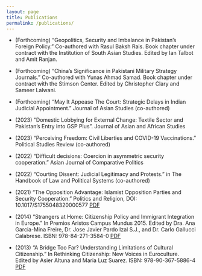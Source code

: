 ```yaml
---
layout: page
title: Publications
permalink: /publications/
---
```

- (Forthcoming) “Geopolitics, Security and Imbalance in Pakistan’s Foreign Policy.” Co-authored with Rasul Baksh Rais. Book chapter under contract with the Institution of South Asian Studies. Edited by Ian Talbot and Amit Ranjan.
  
- (Forthcoming) “China’s Significance in Pakistani Military Strategy Journals.” Co-authored with Yunas Ahmad Samad. Book chapter under contract with the Stimson Center. Edited by Christopher Clary and Sameer Lalwani.
  
- (Forthcoming) “May It Appease The Court: Strategic Delays in Indian Judicial Appointment.” Journal of Asian Studies (co-authored)
  
- (2023) "Domestic Lobbying for External Change: Textile Sector and Pakistan’s Entry into GSP Plus”. Journal of Asian and African Studies

- (2023) “Perceiving Freedom: Civil Liberties and COVID-19 Vaccinations.” Political Studies Review (co-authored)

- (2022) “Difficult decisions: Coercion in asymmetric security cooperation.” Asian Journal of Comparative Politics

- (2022) “Courting Dissent: Judicial Legitimacy and Protests.” in The Handbook of Law and Political Systems (co-authored)

- (2021) “The Opposition Advantage: Islamist Opposition Parties and Security Cooperation.” Politics and Religion, DOI: 10.1017/S1755048320000577 [PDF](docs/opp.pdf)

- (2014) “Strangers at Home: Citizenship Policy and Immigrant Integration in Europe.” In Premios Aristos Campus Mundus 2015. Edited by Dra. Ana Garcia-Mina Freire, Dr. Jose Javier Pardo Izal S.J., and Dr. Carlo Gallucci Calabrese. ISBN: 978-84-271-3584-0 [PDF](docs/Premiosshort.pdf)

- (2013) “A Bridge Too Far? Understanding Limitations of Cultural Citizenship.” In Rethinking Citizenship: New Voices in Euroculture. Edited by Asier Altuna and Maria Luz Suarez. ISBN: 978-90-367-5886-4 [PDF](docs/bridge.pdf)


  ​
